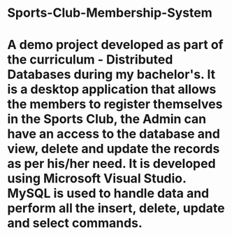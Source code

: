 # Sports-Club-Membership-System
# A demo project developed as part of the curriculum - Distributed Databases during my bachelor's. It is a desktop application that allows the members to register themselves in the Sports Club, the Admin can have an access to the database and view, delete and update the records as per his/her need. It is developed using Microsoft Visual Studio. MySQL is used to handle data and perform all the insert, delete, update and select commands.
